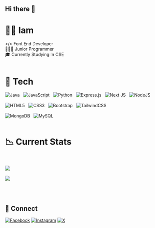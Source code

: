 ## Hi there 👋

# 👨‍🎓 Iam
</> Font End Developer<br>👨🏻‍💻 Junior Programmer<br>🎓 Currently Studying In CSE 
<br/> <br/>




# 🧠 Tech

 ![Java](https://img.shields.io/badge/java-%23ED8B00.svg?style=for-the-badge&logo=openjdk&logoColor=white)  &nbsp; ![JavaScript](https://img.shields.io/badge/javascript-%23323330.svg?style=for-the-badge&logo=javascript&logoColor=%23F7DF1E)  &nbsp; ![Python](https://img.shields.io/badge/python-3670A0?style=for-the-badge&logo=python&logoColor=ffdd54)  &nbsp; ![Express.js](https://img.shields.io/badge/express.js-%23404d59.svg?style=for-the-badge&logo=express&logoColor=%2361DAFB)  &nbsp; ![Next JS](https://img.shields.io/badge/Next-black?style=for-the-badge&logo=next.js&logoColor=white)  &nbsp; ![NodeJS](https://img.shields.io/badge/node.js-6DA55F?style=for-the-badge&logo=node.js&logoColor=white) <br/> <br/> ![HTML5](https://img.shields.io/badge/html5-%23E34F26.svg?style=for-the-badge&logo=html5&logoColor=white)  &nbsp;  ![CSS3](https://img.shields.io/badge/css3-%231572B6.svg?style=for-the-badge&logo=css3&logoColor=white) &nbsp; ![Bootstrap](https://img.shields.io/badge/bootstrap-%238511FA.svg?style=for-the-badge&logo=bootstrap&logoColor=white) &nbsp; ![TailwindCSS](https://img.shields.io/badge/tailwindcss-%2338B2AC.svg?style=for-the-badge&logo=tailwind-css&logoColor=white) <br/> <br/> ![MongoDB](https://img.shields.io/badge/MongoDB-%234ea94b.svg?style=for-the-badge&logo=mongodb&logoColor=white) &nbsp; ![MySQL](https://img.shields.io/badge/mysql-4479A1.svg?style=for-the-badge&logo=mysql&logoColor=white) <br/> <br/>


# 📉 Current Stats

<br/>

![](https://github-readme-stats.vercel.app/api/top-langs/?username=mehedycode&theme=blue_navy&hide_border=true&include_all_commits=false&count_private=false&layout=compact) <br> <br/>
![](https://github-readme-streak-stats.herokuapp.com/?user=mehedycode&theme=blue_navy&hide_border=true)<br/>



 <br/> <br/>

 ## 📲 Connect
[![Facebook](https://img.shields.io/badge/Facebook-%231877F2.svg?logo=Facebook&logoColor=white)](https://facebook.com/https://www.facebook.com/devmehedirony) [![Instagram](https://img.shields.io/badge/Instagram-%23E4405F.svg?logo=Instagram&logoColor=white)](https://instagram.com/https://www.instagram.com/devmehedirony) [![X](https://img.shields.io/badge/X-black.svg?logo=X&logoColor=white)](https://x.com/https://x.com/mehedycode) 
